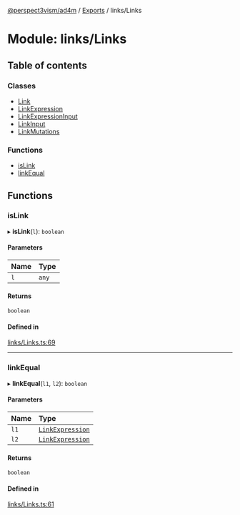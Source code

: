[@perspect3vism/ad4m](../README.md) / [Exports](../modules.md) / links/Links

# Module: links/Links

## Table of contents

### Classes

- [Link](../classes/links_Links.Link.md)
- [LinkExpression](../classes/links_Links.LinkExpression.md)
- [LinkExpressionInput](../classes/links_Links.LinkExpressionInput.md)
- [LinkInput](../classes/links_Links.LinkInput.md)
- [LinkMutations](../classes/links_Links.LinkMutations.md)

### Functions

- [isLink](links_Links.md#islink)
- [linkEqual](links_Links.md#linkequal)

## Functions

### isLink

▸ **isLink**(`l`): `boolean`

#### Parameters

| Name | Type |
| :------ | :------ |
| `l` | `any` |

#### Returns

`boolean`

#### Defined in

[links/Links.ts:69](https://github.com/perspect3vism/ad4m-executor/blob/5a19b63d/core/src/links/Links.ts#L69)

___

### linkEqual

▸ **linkEqual**(`l1`, `l2`): `boolean`

#### Parameters

| Name | Type |
| :------ | :------ |
| `l1` | [`LinkExpression`](../classes/links_Links.LinkExpression.md) |
| `l2` | [`LinkExpression`](../classes/links_Links.LinkExpression.md) |

#### Returns

`boolean`

#### Defined in

[links/Links.ts:61](https://github.com/perspect3vism/ad4m-executor/blob/5a19b63d/core/src/links/Links.ts#L61)
